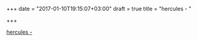 +++
date = "2017-01-10T19:15:07+03:00"
draft = true
title = "hercules -  "

+++

<p><a href="https://t.co/duEjtBq4f5">hercules -  </a></p>
